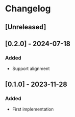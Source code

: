 # Changelog

## [Unreleased]

## [0.2.0] - 2024-07-18

### Added

- Support alignment

## [0.1.0] - 2023-11-28

### Added

- First implementation
